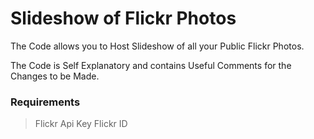 Slideshow of Flickr Photos
==========================

The Code allows you to Host Slideshow of all your Public Flickr Photos.

The Code is Self Explanatory and contains Useful Comments for the Changes to be Made.

### Requirements

> Flickr Api Key
> Flickr ID
